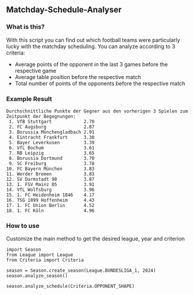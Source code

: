## Matchday-Schedule-Analyser

### What is this?

With this script you can find out which football teams were particularly lucky with the matchday scheduling.
You can analyze according to 3 criteria:
- Average points of the opponent in the last 3 games before the respective game
- Average table position before the respective match
- Total number of points of the opponents before the respective match

### Example Result
```
Durchschnittliche Punkte der Gegner aus den vorherigen 3 Spielen zum Zeitpunkt der Begegnungen:
 1. VfB Stuttgart            2.70
 2. FC Augsburg              2.87
 3. Borussia Mönchengladbach 2.91
 4. Eintracht Frankfurt      3.30
 5. Bayer Leverkusen         3.39
 6. VfL Bochum               3.61
 7. RB Leipzig               3.65
 8. Borussia Dortmund        3.70
 9. SC Freiburg              3.78
10. FC Bayern München        3.83
11. Werder Bremen            3.83
12. SV Darmstadt 98          3.87
13. 1. FSV Mainz 05          3.91
14. VfL Wolfsburg            3.96
15. 1. FC Heidenheim 1846    4.17
16. TSG 1899 Hoffenheim      4.43
17. 1. FC Union Berlin       4.52
18. 1. FC Köln               4.96
```

### How to use

Customize the main method to get the desired league, year and criterion

```
import Season
from League import League
from Criteria import Criteria

season = Season.create_season(League.BUNDESLIGA_1, 2024)
season.analyze_season()

season.analyze_schedule(Criteria.OPPONENT_SHAPE)
```